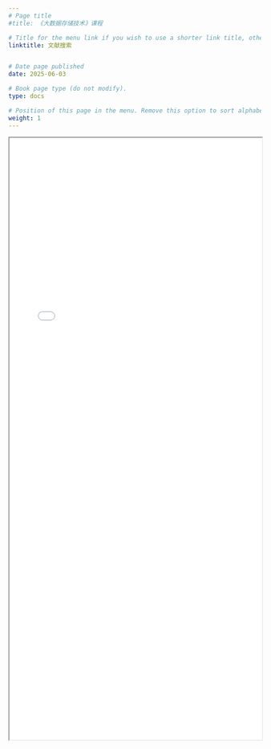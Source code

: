 ```yaml
---
# Page title
#title: 《大数据存储技术》课程

# Title for the menu link if you wish to use a shorter link title, otherwise remove this option.
linktitle: 文献搜索


# Date page published
date: 2025-06-03

# Book page type (do not modify).
type: docs

# Position of this page in the menu. Remove this option to sort alphabetically.
weight: 1
---
```


<iframe src="/search/so.html" width="100%" height="1200px"></iframe>